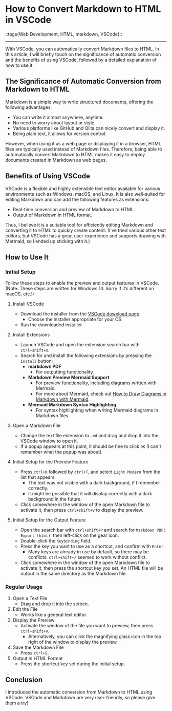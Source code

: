 # How to Convert Markdown to HTML in VSCode
::tags{Web Development, HTML, markdown, VSCode}::

---

With VSCode, you can automatically convert Markdown files to HTML. In this article, I will briefly touch on the significance of automatic conversion and the benefits of using VSCode, followed by a detailed explanation of how to use it.

## The Significance of Automatic Conversion from Markdown to HTML
Markdown is a simple way to write structured documents, offering the following advantages:
- You can write it almost anywhere, anytime.
- No need to worry about layout or style.
- Various platforms like GitHub and Qiita can nicely convert and display it.
- Being plain text, it allows for version control.

However, when using it as a web page or displaying it in a browser, HTML files are typically used instead of Markdown files. Therefore, being able to automatically convert Markdown to HTML makes it easy to deploy documents created in Markdown as web pages.

## Benefits of Using VSCode
VSCode is a flexible and highly extensible text editor available for various environments such as Windows, macOS, and Linux. It is also well-suited for editing Markdown and can add the following features as extensions:
- Real-time conversion and preview of Markdown to HTML.
- Output of Markdown in HTML format.

Thus, I believe it is a suitable tool for efficiently editing Markdown and converting it to HTML to quickly create content. (I've tried various other text editors, but VSCode has a great user experience and supports drawing with Mermaid, so I ended up sticking with it.)

## How to Use It
### Initial Setup
Follow these steps to enable the preview and output features in VSCode.  
(Note: These steps are written for Windows 10. Sorry if it’s different on macOS, etc.!)

1. Install VSCode
    - Download the installer from the [VSCode download page](https://code.visualstudio.com/download).
        - Choose the installer appropriate for your OS.
    - Run the downloaded installer.

1. Install Extensions
    - Launch VSCode and open the extension search bar with `ctrl+shift+X`.
    - Search for and install the following extensions by pressing the `Install` button:
        - **markdown PDF**
            - For outputting functionality.
        - **Markdown Preview Mermaid Support**
            - For preview functionality, including diagrams written with Mermaid.
            - For more about Mermaid, check out [How to Draw Diagrams in Markdown with Mermaid](../posts-en/2024-04-19-mermaid.html).
        - **Mermaid Markdown Syntax Highlighting**
            - For syntax highlighting when writing Mermaid diagrams in Markdown files.

1. Open a Markdown File
    - Change the text file extension to `.md` and drag and drop it into the VSCode window to open it.
    - If a popup appears at this point, it should be fine to click `OK` (I can't remember what the popup was about).

1. Initial Setup for the Preview Feature
    - Press `ctrl+K` followed by `ctrl+T`, and select `Light Modern` from the list that appears.
        - The text was not visible with a dark background, if I remember correctly.
        - It might be possible that it will display correctly with a dark background in the future.
    - Click somewhere in the window of the open Markdown file to activate it, then press `ctrl+shift+V` to display the preview.

1. Initial Setup for the Output Feature
    - Open the search bar with `ctrl+shift+P` and search for `Markdown PDF: Export (html)`, then left-click on the gear icon.
    - Double-click the `Keybinding` field.
    - Press the key you want to use as a shortcut, and confirm with `Enter`.
        - Many keys are already in use by default, so there may be conflicts. `ctrl+shift+/` seemed to work without conflict.
    - Click somewhere in the window of the open Markdown file to activate it, then press the shortcut key you set. An HTML file will be output in the same directory as the Markdown file.

### Regular Usage
1. Open a Text File
    - Drag and drop it into the screen.
1. Edit the File
    - Works like a general text editor.
1. Display the Preview
    - Activate the window of the file you want to preview, then press `ctrl+shift+V`.
        - Alternatively, you can click the magnifying glass icon in the top right of the window to display the preview.
1. Save the Markdown File
    - Press `ctrl+S`.
1. Output in HTML Format
    - Press the shortcut key set during the initial setup.


## Conclusion
I introduced the automatic conversion from Markdown to HTML using VSCode. VSCode and Markdown are very user-friendly, so please give them a try!